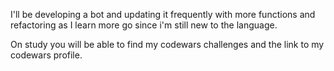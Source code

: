 I'll be developing a bot and updating it frequently with more functions and refactoring as I learn more go since i'm still new to the language.

On study you will be able to find my codewars challenges and the link to my codewars profile.
